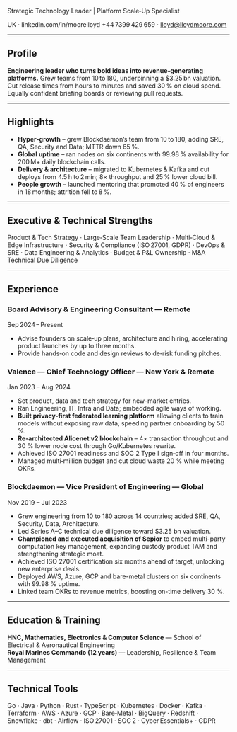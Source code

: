 Strategic Technology Leader | Platform Scale‑Up Specialist

UK · linkedin.com/in/moorelloyd
+44 7399 429 659 · lloyd@lloydmoore.com

---

## Profile

**Engineering leader who turns bold ideas into revenue‑generating platforms.** Grew teams from 10 to 180, underpinning a $3.25 bn valuation. Cut release times from hours to minutes and saved 30 % on cloud spend. Equally confident briefing boards or reviewing pull requests.

---

## Highlights

- **Hyper‑growth** – grew Blockdaemon’s team from 10 to 180, adding SRE, QA, Security and Data; MTTR down 65 %.
- **Global uptime** – ran nodes on six continents with 99.98 % availability for 200 M+ daily blockchain calls.
- **Delivery & architecture** – migrated to Kubernetes & Kafka and cut deploys from 4.5 h to 2 min; 8× throughput and 25 % lower cloud bill.
- **People growth** – launched mentoring that promoted 40 % of engineers in 18 months; attrition fell to 8 %.

---

## Executive & Technical Strengths

Product & Tech Strategy · Large‑Scale Team Leadership · Multi‑Cloud & Edge Infrastructure · Security & Compliance (ISO 27001, GDPR) · DevOps & SRE · Data Engineering & Analytics · Budget & P&L Ownership · M&A Technical Due Diligence

---

## Experience

### Board Advisory & Engineering Consultant — Remote  
Sep 2024 – Present
- Advise founders on scale‑up plans, architecture and hiring, accelerating product launches by up to three months.
- Provide hands‑on code and design reviews to de‑risk funding pitches.

### Valence — Chief Technology Officer — New York & Remote  
Jan 2023 – Aug 2024
- Set product, data and tech strategy for new-market entries.
- Ran Engineering, IT, Infra and Data; embedded agile ways of working.
- **Built privacy-first federated learning platform** allowing clients to train models without exposing raw data, speeding partner onboarding by 50 %.
- **Re‑architected Alicenet v2 blockchain** – 4× transaction throughput and 30 % lower node cost through Go/Kubernetes rewrite.
- Achieved ISO 27001 readiness and SOC 2 Type I sign‑off in four months.
- Managed multi‑million budget and cut cloud waste 20 % while meeting OKRs.

### Blockdaemon — Vice President of Engineering — Global  
Nov 2019 – Jul 2023
- Grew engineering from 10 to 180 across 14 countries; added SRE, QA, Security, Data, Architecture.
- Led Series A–C technical due diligence toward $3.25 bn valuation.
- **Championed and executed acquisition of Sepior** to embed multi-party computation key management, expanding custody product TAM and strengthening strategic moat.
- Achieved ISO 27001 certification six months ahead of target, unlocking new enterprise deals.
- Deployed AWS, Azure, GCP and bare-metal clusters on six continents with 99.98 % uptime.
- Linked team OKRs to revenue metrics, boosting on-time delivery 30 %.


---

## Education & Training

**HNC, Mathematics, Electronics & Computer Science** — School of Electrical & Aeronautical Engineering  
**Royal Marines Commando (12 years)** — Leadership, Resilience & Team Management

---

## Technical Tools

Go · Java · Python · Rust · TypeScript · Kubernetes · Docker · Kafka · Terraform · AWS · Azure · GCP · Bare‑Metal · BigQuery · Redshift · Snowflake · dbt · Airflow · ISO 27001 · SOC 2 · Cyber Essentials+ · GDPR


